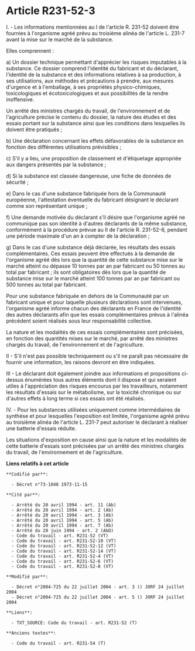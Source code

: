 # Article R231-52-3

I. - Les informations mentionnées au I de l'article R. 231-52 doivent être fournies à l'organisme agréé prévu au troisième
alinéa de l'article L. 231-7 avant la mise sur le marché de la substance.

Elles comprennent :

a) Un dossier technique permettant d'apprécier les risques imputables à la substance. Ce dossier comprend l'identité du
fabricant et du déclarant, l'identité de la substance et des informations relatives à sa production, à ses utilisations, aux
méthodes et précautions à prendre, aux mesures d'urgence et à l'emballage, à ses propriétés physico-chimiques, toxicologiques
et écotoxicologiques et aux possibilités de la rendre inoffensive.

Un arrêté des ministres chargés du travail, de l'environnement et de l'agriculture précise le contenu du dossier, la nature
des études et des essais portant sur la substance ainsi que les conditions dans lesquelles ils doivent être pratiqués ;

b) Une déclaration concernant les effets défavorables de la substance en fonction des différentes utilisations prévisibles ;

c) S'il y a lieu, une proposition de classement et d'étiquetage appropriée aux dangers présentés par la substance ;

d) Si la substance est classée dangereuse, une fiche de données de sécurité ;

e) Dans le cas d'une substance fabriquée hors de la Communauté européenne, l'attestation éventuelle du fabricant désignant le
déclarant comme son représentant unique ;

f) Une demande motivée du déclarant s'il désire que l'organisme agréé ne communique pas son identité à d'autres déclarants de
la même substance, conformément à la procédure prévue au II de l'article R. 231-52-6, pendant une période maximale d'un an à
compter de la déclaration ;

g) Dans le cas d'une substance déjà déclarée, les résultats des essais complémentaires. Ces essais peuvent être effectués à
la demande de l'organisme agréé dès lors que la quantité de cette substance mise sur le marché atteint ou dépasse 10 tonnes
par an par fabricant ou 50 tonnes au total par fabricant ; ils sont obligatoires dès lors que la quantité de substance mise
sur le marché atteint 100 tonnes par an par fabricant ou 500 tonnes au total par fabricant.

Pour une substance fabriquée en dehors de la Communauté par un fabricant unique et pour laquelle plusieurs déclarations sont
intervenues, l'organisme agréé informe chacun des déclarants en France de l'identité des autres déclarants afin que les
essais complémentaires prévus à l'alinéa précédent soient réalisés sous leur responsabilité collective.

La nature et les modalités de ces essais complémentaires sont précisées, en fonction des quantités mises sur le marché, par
arrêté des ministres chargés du travail, de l'environnement et de l'agriculture.

II - S'il n'est pas possible techniquement ou s'il ne paraît pas nécessaire de fournir une information, les raisons devront
en être indiquées.

III - Le déclarant doit également joindre aux informations et propositions ci-dessus énumérées tous autres éléments dont il
dispose et qui seraient utiles à l'appréciation des risques encourus par les travailleurs, notamment les résultats d'essais
sur le métabolisme, sur la toxicité chronique ou sur d'autres effets à long terme si ces essais ont été réalisés.

IV. - Pour les substances utilisées uniquement comme intermédiaires de synthèse et pour lesquelles l'exposition est limitée,
l'organisme agréé prévu au troisième alinéa de l'article L. 231-7 peut autoriser le déclarant à réaliser une batterie
d'essais réduite.

Les situations d'exposition en cause ainsi que la nature et les modalités de cette batterie d'essais sont précisées par un
arrêté des ministres chargés du travail, de l'environnement et de l'agriculture.

**Liens relatifs à cet article**

	**Codifié par**:

	  - Décret n°73-1048 1973-11-15

	**Cité par**:

	  - Arrêté du 20 avril 1994 - art. 11 (Ab)
	  - Arrêté du 20 avril 1994 - art. 2 (Ab)
	  - Arrêté du 20 avril 1994 - art. 3 (Ab)
	  - Arrêté du 20 avril 1994 - art. 5 (Ab)
	  - Arrêté du 20 avril 1994 - art. 7 (Ab)
	  - Arrêté du 28 juin 1994 - art. 2 (AbD)
	  - Code du travail - art. R231-52 (VT)
	  - Code du travail - art. R231-52-10 (VT)
	  - Code du travail - art. R231-52-12 (VT)
	  - Code du travail - art. R231-52-14 (VT)
	  - Code du travail - art. R231-52-4 (VT)
	  - Code du travail - art. R231-52-6 (VT)
	  - Code du travail - art. R231-52-8 (VT)

	**Modifié par**:

	  - Décret n°2004-725 du 22 juillet 2004 - art. 3 () JORF 24 juillet 2004
	  - Décret n°2004-725 du 22 juillet 2004 - art. 5 () JORF 24 juillet 2004

	**Liens**:

	  - TXT_SOURCE: Code du travail - art. R231-52 (T)

	**Anciens textes**:

	  - Code du travail - art. R231-54 (T)
